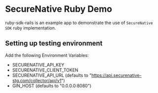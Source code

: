 # SecureNative Ruby Demo

ruby-sdk-rails is an example app to demonstrate the use of `SecureNative SDK` ruby implementation.

## Setting up testing environment
Add the following Environment Variables:
* SECURENATIVE_API_KEY
* SECURENATIVE_CLIENT_TOKEN
* SECURENATIVE_API_URL (defaults to "https://api.securenative-stg.com/collector/api/v1")
* GIN_HOST (defaults to "0.0.0.0:8080")